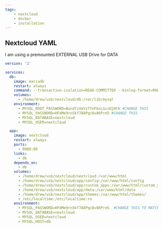 ```yaml
---
tags:
    - nextcloud
    - docker
    - installation
---
```

## Nextcloud YAML 
I am using a premounted EXTERNAL USB Drive for DATA

```YAML
version: '2'

services:
  db:
    image: mariadb
    restart: always
    command: --transaction-isolation=READ-COMMITTED --binlog-format=ROW
    volumes:
      - /home/drew/usb/nextcloud/db:/var/lib/mysql
    environment:
      - MYSQL_ROOT_PASSWORD=Bund7zXeVz7YnFknLGcnUjHtk #CHANGE THIS
      - MYSQL_PASSWORD=HFdMe9rn5kf7A8Pqc8v86Pre5 #CHANGE THIS
      - MYSQL_DATABASE=nextcloud
      - MYSQL_USER=nextcloud

  app:
    image: nextcloud
    restart: always
    ports:
      - 8088:80
    links:
      - db
    depends_on:
      - db
    volumes:
      - /home/drew/usb/nextcloud/nextcloud:/var/www/html
      - /home/drew/usb/nextcloud/app/config:/var/www/html/config
      - /home/drew/usb/nextcloud/app/custom_apps:/var/www/html/custom_apps
      - /home/drew/usb/nextcloud/app/data:/var/www/html/data
      - /home/drew/usb/nextcloud/app/themes:/var/www/html/themes/
      - /etc/localtime:/etc/localtime:ro
    environment:
      - MYSQL_PASSWORD=HFdMe9rn5kf7A8Pqc8v86Pre5  #CHANGE THIS TO MATCH THE MYSQL_PASSWORD ABOVE
      - MYSQL_DATABASE=nextcloud
      - MYSQL_USER=nextcloud
      - MYSQL_HOST=db
```

<script data-name="BMC-Widget" data-cfasync="false" src="https://cdnjs.buymeacoffee.com/1.0.0/widget.prod.min.js" data-id="justaguylinux" data-description="Support me on Buy me a coffee!" data-message="" data-color="#FF5F5F" data-position="Right" data-x_margin="18" data-y_margin="18"></script>
